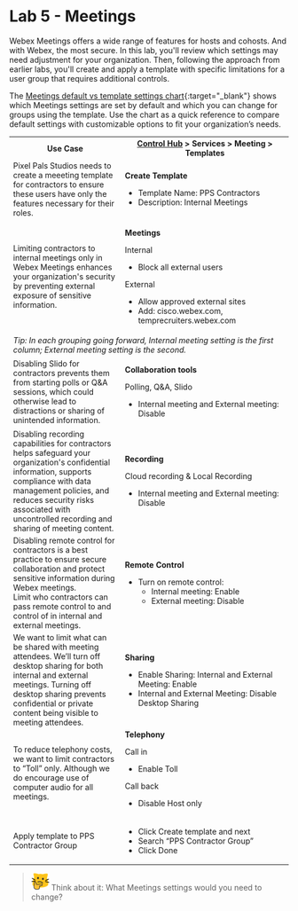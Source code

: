 # Lab 5 - Meetings
Webex Meetings offers a wide range of features for hosts and cohosts. And with Webex, the most secure.  In this lab, you'll review which settings may need adjustment for your organization. Then, following the approach from earlier labs, you'll create and apply a template with specific limitations for a user group that requires additional controls.

The [Meetings default vs template settings chart](template_assets/MeetingsSetting.pdf){:target="_blank"} shows which Meetings settings are set by default and which you can change for groups using the template. Use the chart as a quick reference to compare default settings with customizable options to fit your organization’s needs.
<table>
  <tbody>
    <tr>
      <th style="width:40%;">Use Case</th>
      <th style="width:60%;">
        <a href="http://admin.webex.com/" target="_blank">Control Hub</a> &gt; Services &gt; Meeting &gt; Templates
      </th>
    </tr>
   <tr>
      <td>
          Pixel Pals Studios needs to create a meeeting template for contractors to ensure these users have only the features necessary for their roles.
      </td>
      <td>
        <p><strong>Create Template</strong></p>
        <ul>
          <li>Template Name: PPS Contractors</li>
          <li>Description: Internal Meetings</li>
        </ul>
      </td>
    </tr>
    <tr>
      <td style="width:40%;">
        Limiting contractors to internal meetings only in Webex Meetings enhances your organization's security by preventing external exposure of sensitive information.
      </td>
      <td style="width:60%;">
        <p><strong>Meetings</strong></p>
        Internal
        <ul>
          <li>Block all external users
        </ul>
        <p>External</p>
        <ul>
          <li>Allow approved external sites</li>
          <li>Add: cisco.webex.com, temprecruiters.webex.com</li>
        </ul>
      </td>
    </tr><tr><td colspan="2;"><i>Tip: In each grouping going forward, Internal meeting setting is the first column; External meeting setting is the second.</td></tr>
    <tr>
      <td>
        Disabling Slido for contractors prevents them from starting polls or Q&amp;A sessions, which could otherwise lead to distractions or sharing of unintended information.
      </td>
      <td>
        <p><strong>Collaboration tools</strong></p>
          Polling, Q&amp;A, Slido
          <ul><li>Internal meeting and External meeting: Disable</li>
        </ul>
      </td>
    </tr>
    <tr>
      <td>
        Disabling recording capabilities for contractors helps safeguard your organization's confidential information, supports compliance with data management policies, and reduces security risks associated with uncontrolled recording and sharing of meeting content.
      </td>
      <td>
        <p><strong>Recording</strong></p>
        <p>Cloud recording &amp; Local Recording</p>
        <ul>
          <li>Internal meeting and External meeting: Disable</li>
        </ul>
      </td>
    </tr>
    <tr>
      <td>
        Disabling remote control for contractors is a best practice to ensure secure collaboration and protect sensitive information during Webex meetings.<br>
        Limit who contractors can pass remote control to and control of in internal and external meetings.
      </td>
      <td>
        <p><strong>Remote Control</strong></p>
       <ul><li>Turn on remote control:<ul><li>Internal meeting: Enable</li>
          <li>External meeting: Disable</li></ul>
        </ul>
      </td>
    </tr>
    <tr>
      <td>
        We want to limit what can be shared with meeting attendees. We’ll turn off desktop sharing for both internal and external meetings. Turning off desktop sharing prevents confidential or private content being visible to meeting attendees.
      </td>
      <td>
        <p><strong>Sharing</strong></p>
         <ul><li>Enable Sharing: Internal and External Meeting: Enable</li>
          <li>Internal and External Meeting: Disable Desktop Sharing</li>
        </ul>
      </td>
    </tr>
    <tr>
      <td>
        To reduce telephony costs, we want to limit contractors to “Toll” only. Although we do encourage use of computer audio for all meetings.
      </td>
      <td>
      <strong>Telephony</strong><p>
        Call in
        <ul>
          <li>Enable Toll</li>
        </ul>
        <p>Call back</p>
        <ul>
          <li>Disable Host only</li>
        </ul>
      </td>
    </tr>
    <tr>
      <td>
        Apply template to PPS Contractor Group
      </td>
      <td>
        <ul>
          <li>Click Create template and next</li>
          <li>Search “PPS Contractor Group”</li>
          <li>Click Done</li>
        </ul>
      </td>
    </tr>
  </tbody>
</table>

>![Think about it](template_assets/thinkingcat.png) Think about it: What Meetings settings would you need to change?
